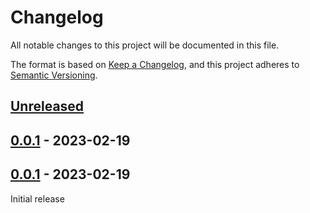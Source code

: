 # Changelog
All notable changes to this project will be documented in this file.

The format is based on [Keep a Changelog](https://keepachangelog.com/en/1.0.0/),
and this project adheres to [Semantic Versioning](https://semver.org/spec/v2.0.0.html).

## [Unreleased]

## [0.0.1] - 2023-02-19

## [0.0.1] - 2023-02-19

Initial release

[Unreleased]: https://github.com/fmatter/humidifier/compare/v0.0.1...HEAD
[0.0.1]: https://github.com/fmatter/humidifier/compare/v0.0.1...v0.0.1
[0.0.1]: https://github.com/fmatter/humidifier/compare/v0.0.1...v0.0.1